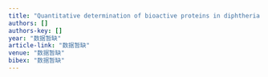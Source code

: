 ```yaml
---
title: "Quantitative determination of bioactive proteins in diphtheria tetanus acellular pertussis (DTaP) vaccine by liquid chromatography tandem mass spectrometry"
authors: []
authors-key: []
year: "数据暂缺"
article-link: "数据暂缺"
venue: "数据暂缺"
bibex: "数据暂缺"
---
```

